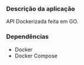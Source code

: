 ### Descrição da aplicação
API Dockerizada feita em GO.

### Dependências

- Docker
- Docker Compose
